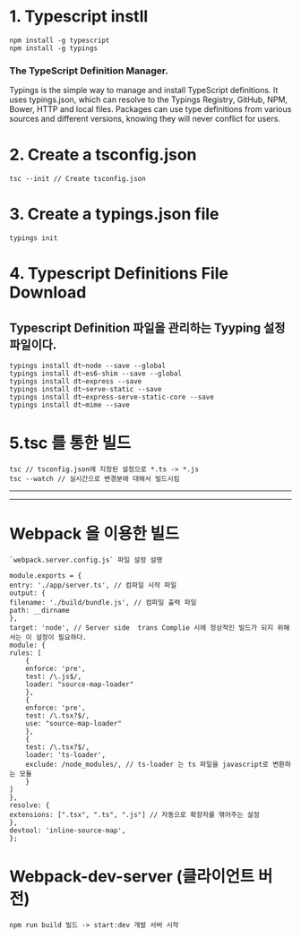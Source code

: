 # 1. Typescript instll 

    npm install -g typescript
    npm install -g typings


### The TypeScript Definition Manager.
Typings is the simple way to manage and install TypeScript definitions.
It uses typings.json, which can resolve to the Typings Registry, GitHub, NPM, Bower, HTTP and local files. 
Packages can use type definitions from various sources and different versions, knowing they will never conflict for users.




# 2. Create  a tsconfig.json
    tsc --init // Create tsconfig.json


# 3. Create a typings.json file

    typings init

# 4. Typescript Definitions File Download 
##  Typescript Definition 파일을 관리하는 Tyyping 설정파일이다.
    typings install dt~node --save --global
    typings install dt~es6-shim --save --global
    typings install dt~express --save
    typings install dt~serve-static --save
    typings install dt~express-serve-static-core --save
    typings install dt~mime --save

# 5.tsc 를 통한 빌드 

    tsc // tsconfig.json에 지정된 설정으로 *.ts -> *.js 
    tsc --watch // 실시간으로 변경분에 대해서 빌드시킴 



---
--- 



# Webpack 을 이용한 빌드 


	`webpack.server.config.js` 파일 설정 설명  

    module.exports = {
    entry: './app/server.ts', // 컴파일 시작 파일 
    output: {
    filename: './build/bundle.js', // 컴파일 출력 파일
    path: __dirname
    },
    target: 'node', // Server side  trans Complie 시에 정상적인 빌드가 되지 위해서는 이 설정이 필요하다. 
    module: {
    rules: [
        {
        enforce: 'pre',
        test: /\.js$/,
        loader: "source-map-loader"
        },
        {
        enforce: 'pre',
        test: /\.tsx?$/,
        use: "source-map-loader"
        },
        {
        test: /\.tsx?$/,
        loader: 'ts-loader',
        exclude: /node_modules/, // ts-loader 는 ts 파일을 javascript로 변환하는 모듈 
        }
    ]
    },
    resolve: {
    extensions: [".tsx", ".ts", ".js"] // 자동으로 확장자를 엮어주는 설정
    },
    devtool: 'inline-source-map',
    };


# Webpack-dev-server (클라이언트 버전)
    npm run build 빌드 -> start:dev 개발 서버 시작 

